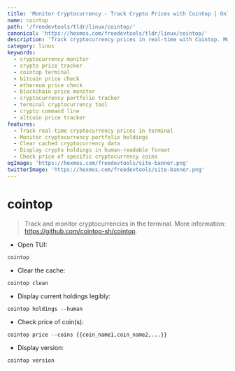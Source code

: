 ```yaml
---
title: 'Monitor Cryptocurrency - Track Crypto Prices with Cointop | Online Free DevTools by Hexmos'
name: cointop
path: '/freedevtools/tldr/linux/cointop/'
canonical: 'https://hexmos.com/freedevtools/tldr/linux/cointop/'
description: 'Track cryptocurrency prices in real-time with Cointop. Monitor your crypto portfolio and clear cache efficiently using command line interface. Free online tool, no registration required.'
category: linux
keywords:
  - cryptocurrency monitor
  - crypto price tracker
  - cointop terminal
  - bitcoin price check
  - ethereum price check
  - blockchain price monitor
  - cryptocurrency portfolio tracker
  - terminal cryptocurrency tool
  - crypto command line
  - altcoin price tracker
features:
  - Track real-time cryptocurrency prices in terminal
  - Monitor cryptocurrency portfolio holdings
  - Clear cached cryptocurrency data
  - Display crypto holdings in human-readable format
  - Check price of specific cryptocurrency coins
ogImage: 'https://hexmos.com/freedevtools/site-banner.png'
twitterImage: 'https://hexmos.com/freedevtools/site-banner.png'
---
```


# cointop

> Track and monitor cryptocurrencies in the terminal.
> More information: <https://github.com/cointop-sh/cointop>.

- Open TUI:

`cointop`

- Clear the cache:

`cointop clean`

- Display current holdings legibly:

`cointop holdings --human`

- Check price of coin(s):

`cointop price --coins {{coin_name1,coin_name2,...}}`

- Display version:

`cointop version`
